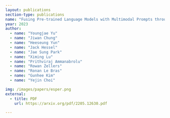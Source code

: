 ```yaml
---
layout: publications
section-type: publications
name: "Fusing Pre-trained Language Models with Multimodal Prompts through Reinforcement Learning"
year: 2023
author:
  - name: "Youngjae Yu"
  - name: "Jiwan Chung"
  - name: "Heeseung Yun"
  - name: "Jack Hessel"
  - name: "Jae Sung Park"
  - name: "Ximing Lu"
  - name: "Prithviraj Ammanabrolu"
  - name: "Rowan Zellers"
  - name: "Ronan Le Bras"
  - name: "Gunhee Kim"
  - name: "Yejin Choi"

img: /images/papers/esper.png
external:
  - title: PDF
    url: https://arxiv.org/pdf/2205.12630.pdf

---
```

